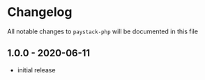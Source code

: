 # Changelog

All notable changes to `paystack-php` will be documented in this file

## 1.0.0 - 2020-06-11

- initial release
